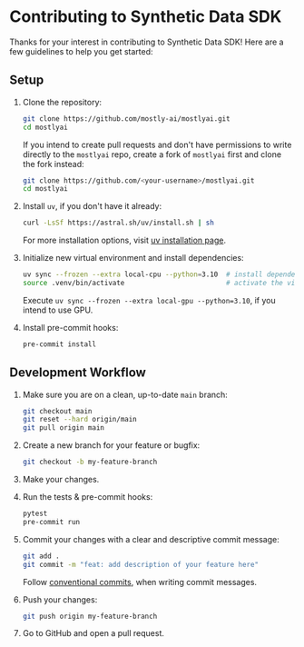 # Contributing to Synthetic Data SDK

Thanks for your interest in contributing to Synthetic Data SDK! Here are a few guidelines to help you get started:


## Setup

1. Clone the repository:
    ```bash
    git clone https://github.com/mostly-ai/mostlyai.git
    cd mostlyai
    ```
   If you intend to create pull requests and don't have permissions to write directly to the `mostlyai` repo,
   create a fork of `mostlyai` first and clone the fork instead:
    ```bash
    git clone https://github.com/<your-username>/mostlyai.git
    cd mostlyai
    ```

2. Install `uv`, if you don't have it already:
    ```bash
    curl -LsSf https://astral.sh/uv/install.sh | sh
    ```
   For more installation options, visit [uv installation page](https://docs.astral.sh/uv/getting-started/installation/).

3. Initialize new virtual environment and install dependencies:
    ```bash
    uv sync --frozen --extra local-cpu --python=3.10  # install dependencies into a new virtual environment
    source .venv/bin/activate                         # activate the virtual environment
    ```
   Execute `uv sync --frozen --extra local-gpu --python=3.10`, if you intend to use GPU.

4. Install pre-commit hooks:
    ```bash
    pre-commit install
    ```


## Development Workflow

1. Make sure you are on a clean, up-to-date `main` branch:
    ```bash
    git checkout main
    git reset --hard origin/main
    git pull origin main
    ```

2. Create a new branch for your feature or bugfix:
    ```bash
    git checkout -b my-feature-branch
    ```

3. Make your changes.

4. Run the tests & pre-commit hooks:
    ```bash
    pytest
    pre-commit run
    ```

5. Commit your changes with a clear and descriptive commit message:
    ```bash
    git add .
    git commit -m "feat: add description of your feature here"
    ```
   Follow [conventional commits](https://gist.github.com/qoomon/5dfcdf8eec66a051ecd85625518cfd13), when writing commit messages.


6. Push your changes:
    ```bash
    git push origin my-feature-branch
    ```

5. Go to GitHub and open a pull request.
